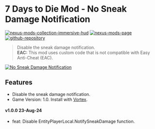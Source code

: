 # 7 Days to Die Mod - No Sneak Damage Notification
[![nexus-mods-collection-immersive-hud](https://img.shields.io/badge/Nexus%20Mods%20Collection-Immersive%20HUD%20-orange?style=flat-square&logo=spinrilla)](https://next.nexusmods.com/7daystodie/collections/epfqzi) [![nexus-mods-page](https://img.shields.io/badge/Nexus%20Mod-Immersive%20Loading%20Screens%20-orange?style=flat-square&logo=spinrilla)](https://www.nexusmods.com/7daystodie/mods/5893) [![github-repository](https://img.shields.io/badge/GitHub-Repository-green?style=flat-square&logo=github)](https://github.com/rdok/7daystodie_mod_no_sneak_damage_notification)

> Disable the sneak damage notification.  
> **EAC:** This mod uses custom code that is not compatible with Easy Anti-Cheat (EAC).
 
[![No Sneak Damage Notification](https://raw.githubusercontent.com/rdok/7daystodie_mod_no_sneak_damage_notification/main/documentation/showcase.jpg)](https://www.nexusmods.com/7daystodie/mods/5893)

## Features
- Disable the sneak damage notification.   
- Game Version: 1.0. Install with [Vortex](https://www.nexusmods.com/about/vortex/).

#### v1.0.0 23-Aug-24
- feat: Disable EntityPlayerLocal.NotifySneakDamage function.